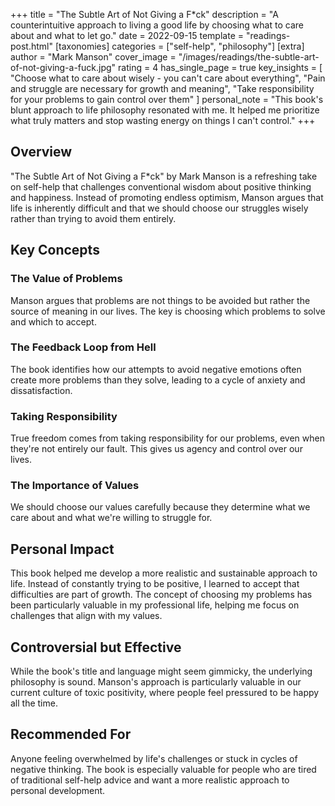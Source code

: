+++
title = "The Subtle Art of Not Giving a F*ck"
description = "A counterintuitive approach to living a good life by choosing what to care about and what to let go."
date = 2022-09-15
template = "readings-post.html"
[taxonomies]
categories = ["self-help", "philosophy"]
[extra]
author = "Mark Manson"
cover_image = "/images/readings/the-subtle-art-of-not-giving-a-fuck.jpg"
rating = 4
has_single_page = true
key_insights = [
    "Choose what to care about wisely - you can't care about everything",
    "Pain and struggle are necessary for growth and meaning",
    "Take responsibility for your problems to gain control over them"
]
personal_note = "This book's blunt approach to life philosophy resonated with me. It helped me prioritize what truly matters and stop wasting energy on things I can't control."
+++

## Overview

"The Subtle Art of Not Giving a F*ck" by Mark Manson is a refreshing take on self-help that challenges conventional wisdom about positive thinking and happiness. Instead of promoting endless optimism, Manson argues that life is inherently difficult and that we should choose our struggles wisely rather than trying to avoid them entirely.

## Key Concepts

### The Value of Problems
Manson argues that problems are not things to be avoided but rather the source of meaning in our lives. The key is choosing which problems to solve and which to accept.

### The Feedback Loop from Hell
The book identifies how our attempts to avoid negative emotions often create more problems than they solve, leading to a cycle of anxiety and dissatisfaction.

### Taking Responsibility
True freedom comes from taking responsibility for our problems, even when they're not entirely our fault. This gives us agency and control over our lives.

### The Importance of Values
We should choose our values carefully because they determine what we care about and what we're willing to struggle for.

## Personal Impact

This book helped me develop a more realistic and sustainable approach to life. Instead of constantly trying to be positive, I learned to accept that difficulties are part of growth. The concept of choosing my problems has been particularly valuable in my professional life, helping me focus on challenges that align with my values.

## Controversial but Effective

While the book's title and language might seem gimmicky, the underlying philosophy is sound. Manson's approach is particularly valuable in our current culture of toxic positivity, where people feel pressured to be happy all the time.

## Recommended For

Anyone feeling overwhelmed by life's challenges or stuck in cycles of negative thinking. The book is especially valuable for people who are tired of traditional self-help advice and want a more realistic approach to personal development.
